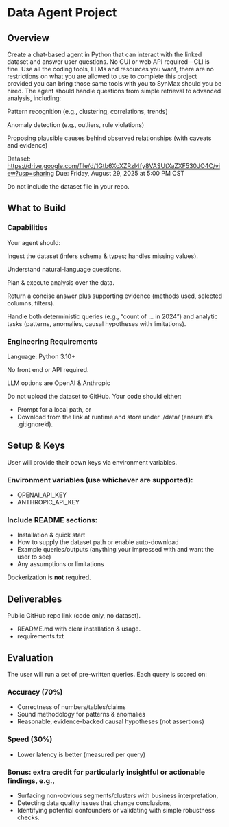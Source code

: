 # Data Agent Project
## Overview
Create a chat-based agent in Python that can interact with the linked dataset and answer user questions. No GUI or web API required—CLI is fine. Use all the coding tools, LLMs and resources you want, there are no restrictions on what you are allowed to use to complete this project provided you can bring those same tools with you to SynMax should you be hired. The agent should handle questions from simple retrieval to advanced analysis, including:

Pattern recognition (e.g., clustering, correlations, trends)

Anomaly detection (e.g., outliers, rule violations)

Proposing plausible causes behind observed relationships (with caveats and evidence)

Dataset: https://drive.google.com/file/d/1Gtb6XcXZRzI4fy8VASUtXaZXF530JO4C/view?usp=sharing
 Due: Friday, August 29, 2025 at 5:00 PM CST

Do not include the dataset file in your repo.

## What to Build
### Capabilities
Your agent should:

Ingest the dataset (infers schema & types; handles missing values).

Understand natural-language questions.

Plan & execute analysis over the data.

Return a concise answer plus supporting evidence (methods used, selected columns, filters).

Handle both deterministic queries (e.g., “count of … in 2024”) and analytic tasks (patterns, anomalies, causal hypotheses with limitations).

### Engineering Requirements
Language: Python 3.10+

No front end or API required.

LLM options are OpenAI & Anthropic

Do not upload the dataset to GitHub. Your code should either:

- Prompt for a local path, or
- Download from the link at runtime and store under ./data/ (ensure it’s .gitignore’d).

## Setup & Keys
User will provide their oown keys via environment variables.

### Environment variables (use whichever are supported):
- OPENAI_API_KEY
- ANTHROPIC_API_KEY

### Include README sections:
- Installation & quick start
- How to supply the dataset path or enable auto-download
- Example queries/outputs (anything your impressed with and want the user to see)
- Any assumptions or limitations

Dockerization is **not** required.

## Deliverables
Public GitHub repo link (code only, no dataset).
- README.md with clear installation & usage.
- requirements.txt


## Evaluation
The user will run a set of pre-written queries. Each query is scored on:

### Accuracy (70%)
- Correctness of numbers/tables/claims
- Sound methodology for patterns & anomalies
- Reasonable, evidence-backed causal hypotheses (not assertions)

### Speed (30%)
- Lower latency is better (measured per query)

### Bonus: extra credit for particularly insightful or actionable findings, e.g.,

- Surfacing non-obvious segments/clusters with business interpretation,
- Detecting data quality issues that change conclusions,
- Identifying potential confounders or validating with simple robustness checks.
